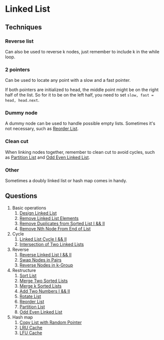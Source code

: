 # Linked List

## Techniques

### Reverse list

Can also be used to reverse k nodes, just remember to include k in the while loop.

### 2 pointers

Can be used to locate any point with a slow and a fast pointer.

If both pointers are initialized to head, the middle point might be on the right half of the list. So for it to be on the left half, you need to set `slow, fast = head, head.next`.

### Dummy node

A dummy node can be used to handle possible empty lists. Sometimes it's not necessary, such as [Reorder List](reorder.py).

### Clean cut

When linking nodes together, remember to clean cut to avoid cycles, such as [Partition List](partition.py) and [Odd Even Linked List](odd_even.py).

### Other

Sometimes a doubly linked list or hash map comes in handy.

## Questions

1. Basic operations
   1. [Design Linked List](design_linked_list.py)
   2. [Remove Linked List Elements](remove_elements.py)
   3. [Remove Duplicates from Sorted List I && II](remove_elements.py)
   4. [Remove Nth Node From End of List](remove_from_end.py)
2. Cycle
   1. [Linked List Cycle I && II](cycle.py)
   2. [Intersection of Two Linked Lists](intersection_node.py)
3. Reverse
   1. [Reverse Linked List I && II](reverse_list.py)
   2. [Swap Nodes in Pairs](swap_pairs.py)
   3. [Reverse Nodes in k-Group](reverse_k_group.py)
4. Restructure
   1. [Sort List](sort.py)
   2. [Merge Two Sorted Lists](merge.py)
   3. [Merge k Sorted Lists](merge.py)
   4. [Add Two Numbers I && II](add_two_numbers.py)
   5. [Rotate List](rotate.py)
   6. [Reorder List](reorder.py)
   7. [Partition List](partition.py)
   8. [Odd Even Linked List](odd_even.py)
5. Hash map
   1. [Copy List with Random Pointer](copy_random_list.py)
   2. [LRU Cache](lru.py)
   3. [LFU Cache](lfu.py)
